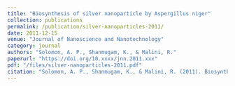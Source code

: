 ```yaml
---
title: "Biosynthesis of silver nanoparticle by Aspergillus niger"
collection: publications
permalink: /publication/silver-nanoparticles-2011/
date: 2011-12-15
venue: "Journal of Nanoscience and Nanotechnology"
category: journal
authors: "Solomon, A. P., Shanmugam, K., & Malini, R."
paperurl: "https://doi.org/10.xxxx/jnn.2011.xxx"
pdf: "/files/silver-nanoparticles-2011.pdf"
citation: "Solomon, A. P., Shanmugam, K., & Malini, R. (2011). Biosynthesis of silver nanoparticle by *Aspergillus niger.* *Journal of Nanoscience and Nanotechnology*, 2011. https://doi.org/10.xxxx/jnn.2011.xxx"
---
```

